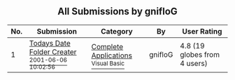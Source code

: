 ﻿<div align="center">

## All Submissions by gnifloG

</div>

No.  | Submission | Category | By   | User Rating
---- | ---------- | -------- | ---- | -----------
1 | [Todays Date Folder Creater<br /><sup>2001-06-06 10:02:56</sup>](https://github.com/Planet-Source-Code/gniflog-todays-date-folder-creater__1-23824) | [Complete Applications<br /><sup>Visual Basic</sup>](../ByCategory/complete-applications__1-27.md) | gnifloG | 4.8 (19 globes from 4 users)
